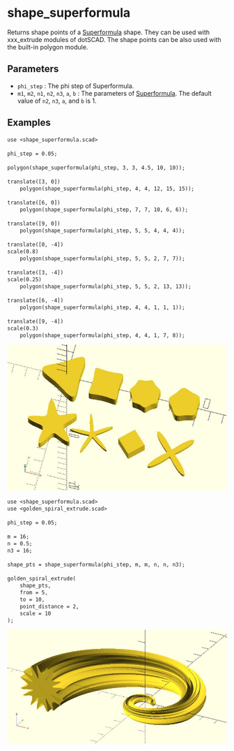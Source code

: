 # shape_superformula

Returns shape points of a [Superformula](https://en.wikipedia.org/wiki/Superformula) shape. They can be used with xxx_extrude modules of dotSCAD. The shape points can be also used with the built-in polygon module. 

## Parameters

- `phi_step` : The phi step of Superformula.
- `m1`, `m2`, `n1`, `n2`, `n3`, `a`, `b` : The parameters of [Superformula](https://en.wikipedia.org/wiki/Superformula). The default value of `n2`, `n3`, `a`, and `b` is 1.

## Examples

    use <shape_superformula.scad>   
        
    phi_step = 0.05;

    polygon(shape_superformula(phi_step, 3, 3, 4.5, 10, 10));

    translate([3, 0]) 
        polygon(shape_superformula(phi_step, 4, 4, 12, 15, 15));

    translate([6, 0]) 
        polygon(shape_superformula(phi_step, 7, 7, 10, 6, 6));

    translate([9, 0]) 
        polygon(shape_superformula(phi_step, 5, 5, 4, 4, 4));
        
    translate([0, -4]) 
    scale(0.8) 
        polygon(shape_superformula(phi_step, 5, 5, 2, 7, 7));

    translate([3, -4]) 
    scale(0.25) 
        polygon(shape_superformula(phi_step, 5, 5, 2, 13, 13));

    translate([6, -4]) 
        polygon(shape_superformula(phi_step, 4, 4, 1, 1, 1));

    translate([9, -4]) 
    scale(0.3) 
        polygon(shape_superformula(phi_step, 4, 4, 1, 7, 8));

![shape_superformula](images/lib3x-shape_superformula-1.JPG)

    use <shape_superformula.scad> 
    use <golden_spiral_extrude.scad>  
        
    phi_step = 0.05;

    m = 16;
    n = 0.5;
    n3 = 16;

    shape_pts = shape_superformula(phi_step, m, m, n, n, n3);

    golden_spiral_extrude(
        shape_pts, 
        from = 5, 
        to = 10, 
        point_distance = 2,
        scale = 10
    );  

![shape_superformula](images/lib3x-shape_superformula-2.JPG)
